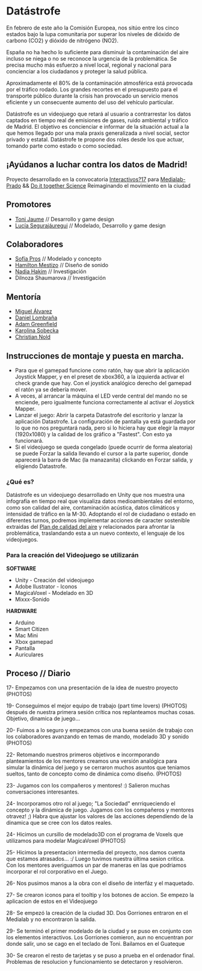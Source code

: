 # Datástrofe
En febrero de este año la Comisión Europea, nos sitúo entre los cinco estados bajo la lupa comunitaria por superar los niveles de dióxido de carbono (CO2) y dióxido de nitrógeno (NO2). 
 
España no ha hecho lo suficiente para disminuir la contaminación del aire incluso se niega o no se reconoce la urgencia de la problemática. Se precisa mucho más esfuerzo a nivel local, regional y nacional para concienciar a  los ciudadanos y proteger la salud pública. 
 
Aproximadamente el 80% de la contaminación atmosférica está provocada por el tráfico rodado. Los grandes recortes en el presupuesto para el transporte público durante la crisis han provocado un servicio menos eficiente y un consecuente aumento del uso del vehículo particular.
 
Datástrofe es un videojuego que retará al usuario a contrarrestar los datos captados en tiempo real de emisiones de gases, ruido ambiental y tráfico de Madrid. El objetivo es concienciar e informar de la situación actual a la que hemos llegado por una mala praxis generalizada a nivel social, sector privado y estatal. Datástrofe te propone dos roles desde los que actuar, tomando parte como estado o como sociedad.  
 
¡Ayúdanos a luchar contra los datos de Madrid!
--------

Proyecto desarrollado en la convocatoria [Interactivos?17](http://medialab-prado.es/article/-interactivos17-reimaginando-el-movimiento-en-la-ciudad-ciencia-ciudadana-para-un-presente-sostenible-proyectos-seleccionados) para
[Medialab-Prado](http://medialab-prado.es/) && [Do it together Science](http://togetherscience.eu/)
Reimaginando el movimiento en la ciudad

## Promotores
- [Toni Jaume](https://twitter.com/tonijota) // Desarrollo y game design
- [Lucía Segurajáuregui](http://luciaseguramente.com) // Modelado, Desarrollo y game design

## Colaboradores
- [Sofía Pros](https://sofipros.com/) // Modelado y concepto
- [Hamilton Mestizo](http://librepensante.org/) // Diseño de sonido
- [Nadia Hakim](https://www.linkedin.com/in/nadia-hakim-fern%C3%A1ndez-29a294b5?ppe=1) // Investigación
- Dilnoza Shaumarova // Investigación

## Mentoría
- [Miguel Álvarez](http://medialab-prado.es/person/miguel-alvarez-martinez)
- [Daniel Lombraña](https://scifabric.com/)
- [Adam Greenfield](http://urbanscale.org/about/adam-greenfield/)
- [Karolina Sobecka](http://www.gravitytrap.com/)
- [Christian Nold](http://www.softhook.com/)

## Instrucciones de montaje y puesta en marcha.
- Para que el gamepad funcione como ratón, hay que abrir la aplicación Joystick Mapper, y en el preset de xbox360, a la izquierda activar el check grande que hay. Con el joystick analógico derecho del gamepad el ratón ya se debería mover.
- A veces, al arrancar la máquina el LED verde central del mando no se enciende, pero igualmente funciona correctamente al activar el Joystick Mapper.
- Lanzar el juego: Abrir la carpeta Datastrofe del escritorio y lanzar la aplicación Datastrofe. La configuración de pantalla ya está guardada por lo que no nos preguntará nada, pero si lo hiciera hay que elegir la mayor (1920x1080) y la calidad de los gráfico a "Fastest". Con esto ya funcionará.
- Si el videojuego se queda congelado (puede ocurrir de forma aleatoria) se puede Forzar la salida llevando el cursor a la parte superior, donde aparecerá la barra de Mac (la manazanita) clickando en Forzar salida, y eligiendo Datastrofe.


### ¿Qué es?
Datástrofe es un videojuego desarrollado en Unity que nos muestra una infografía en tiempo real que visualiza datos medioambientales del entorno, como son calidad del aire, contaminación acústica, datos climáticos y intensidad de tráfico en la M-30. Adoptando el rol de ciudadano o estado en diferentes turnos, podremos implementar acciones de caracter sostenible extraidas del [Plan de calidad del aire](http://www.madrid.es/portales/munimadrid/es/Inicio/Movilidad-y-transportes/Plan-A-Plan-de-Calidad-del-Aire-y-Cambio-Climatico?vgnextchannel=220e31d3b28fe410VgnVCM1000000b205a0aRCRD&vgnextfmt=default&vgnextoid=cf66b95e4ebca510VgnVCM1000001d4a900aRCRD) y relacionados para afrontar la problemática, traslandando esta a un nuevo contexto, el lenguaje de los videojuegos.


### Para la creación del Videojuego se utilizarán

__SOFTWARE__
* Unity - Creación del videojuego
* Adobe Ilustrator - Iconos
* MagicaVoxel - Modelado en 3D
* Mixxx-Sonido

__HARDWARE__
* Arduino
* Smart Citizen
* Mac Mini
* Xbox gamepad
* Pantalla
* Auriculares

## Proceso // Diario

  17- Empezamos con una presentación de la idea de nuestro proyecto (PHOTOS)

  19- Conseguimos el mejor equipo de trabajo (part time lovers) (PHOTOS) después de nuestra primera sesión crítica nos replanteamos muchas cosas. Objetivo, dinamica de juego...

  20- Fuimos a lo seguro y empezamos con una buena sesión de trabajo con los colaboradores avanzando en temas de mando, modelado 3D y sonido (PHOTOS)

  22- Retomando nuestros primeros objetivos e incormporando planteamientos de los mentores creamos una versión analógica para simular la dinámica del juego y se cerraron muchos asuntos que teniamos sueltos, tanto de concepto como de dinámica como diseño. (PHOTOS)

  23- Jugamos con los compañeros y mentores! :) Salieron muchas conversaciones interesantes.

  24- Incorporamos otro rol al juego; "La Sociedad" enrriqueciendo el concepto y la dinámica de juego. Jugamos con los compañeros y mentores otravez! ;) Habra que ajustar los valores de las acciones dependiendo de la dinamica que se cree con los datos reales.

  24- Hicimos un cursillo de modelado3D con el programa de Voxels que utilizamos para modelar MagicaVoxel (PHOTOS)

  25- Hicimos la presentacion intermedia del proyecto, nos damos cuenta que estamos atrasados... :/ Luego tuvimos nuestra última sesion critica. Con los mentores averiguamos un par de maneras en las que podriamos incorporar el rol corporativo en el Juego.

  26- Nos pusimos manos a la obra con el diseño de interfáz y el maquetado. 

  27- Se crearon iconos para el tooltip y los botones de accion. Se empezo la aplicacion de estos en el Videojuego

  28- Se empezó la creación de la ciudad 3D. Dos Gorriones entraron en el Medialab y no encontraron la salida.

  29- Se terminó el primer modelado de la ciudad y se puso en conjunto con los elementos interactivos. Los Gorriones comieron, aun no encuentran por donde salir, uno se cago en el teclado de Toni. Bailamos en el Guateque

  30- Se crearon el resto de tarjetas y se puso a prueba en el ordenador final. Problemas de resolucion y funcionamiento se detectaron y resolvieron.

  
